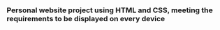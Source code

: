 ### Personal website project using HTML and CSS, meeting the requirements to be displayed on every device
